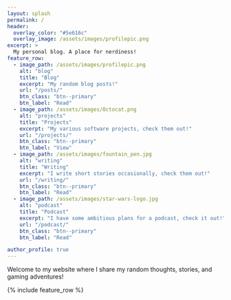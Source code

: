 ```yaml
---
layout: splash
permalink: /
header:
  overlay_color: "#5e616c"
  overlay_image: /assets/images/profilepic.png
excerpt: >
  My personal blog. A place for nerdiness!
feature_row:
  - image_path: /assets/images/profilepic.png
    alt: "blog"
    title: "Blog"
    excerpt: "My random blog posts!"
    url: "/posts/"
    btn_class: "btn--primary"
    btn_label: "Read"
  - image_path: /assets/images/Octocat.png
    alt: "projects"
    title: "Projects"
    excerpt: "My various software projects, check them out!"
    url: "/projects/"
    btn_class: "btn--primary"
    btn_label: "View"      
  - image_path: /assets/images/fountain_pen.jpg
    alt: "writing"
    title: "Writing"
    excerpt: "I write short stories occasionally, check them out!"
    url: "/writing/"
    btn_class: "btn--primary"
    btn_label: "Read"
  - image_path: /assets/images/star-wars-logo.jpg
    alt: "podcast"
    title: "Podcast"
    excerpt: "I have some ambitious plans for a podcast, check it out!"
    url: "/podcast/"
    btn_class: "btn--primary"
    btn_label: "Read"      

author_profile: true
---
```


Welcome to my website where I share my random thoughts, stories, and gaming
adventures!

{% include feature_row %}

